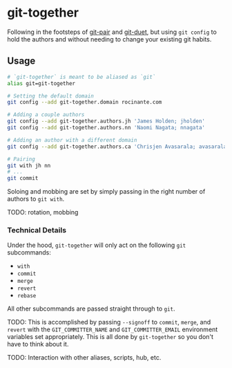 # git-together

Following in the footsteps of [git-pair][gp] and [git-duet][gd], but using `git
config` to hold the authors and without needing to change your existing git
habits.

[gp]: https://github.com/pivotal/git_scripts
[gd]: https://github.com/git-duet/git-duet

## Usage

```bash
# `git-together` is meant to be aliased as `git`
alias git=git-together

# Setting the default domain
git config --add git-together.domain rocinante.com

# Adding a couple authors
git config --add git-together.authors.jh 'James Holden; jholden'
git config --add git-together.authors.nn 'Naomi Nagata; nnagata'

# Adding an author with a different domain
git config --add git-together.authors.ca 'Chrisjen Avasarala; avasarala@un.gov'

# Pairing
git with jh nn
# ...
git commit
```

Soloing and mobbing are set by simply passing in the right number of authors to
`git with`.

TODO: rotation, mobbing

### Technical Details

Under the hood, `git-together` will only act on the following `git` subcommands:

- `with`
- `commit`
- `merge`
- `revert`
- `rebase`

All other subcommands are passed straight through to `git`.

TODO: This is accomplished by passing `--signoff` to `commit`, `merge`, and `revert`
with the `GIT_COMMITTER_NAME` and `GIT_COMMITTER_EMAIL` environment variables
set appropriately. This is all done by `git-together` so you don't have to
think about it.

TODO: Interaction with other aliases, scripts, hub, etc.
